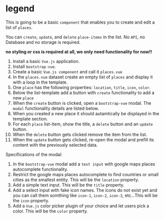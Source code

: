 # legend

This is going to be a basic `component` that enables you to create and edit a list of `places`. 

You can `create`, `update`, and `delete` `place-items` in the list. No `API`, no Database and no storage is required.

**no styling or css is required at all, we only need functionality for now!!**

1. Install a basic `Vue.js` application.
2. Install `bootstrap-vue`.
3. Create a basic `Vue.js component` and call it `places.vue`
4. In the `places.vue` dataset create an empty list of `places` and display it with a loop in the template.
5. One `place` has the following properties: `location`, `title`, `icon`, `color`.
6. Below the list-template add a button with `create` functionality to add a new `place`
7. When the `create` button is clicked, open a `bootstrap-vue` modal. The `modal` functionality details are listed below.
8. When you created a new place it should autamtically be displayed in the template section.
9. For each `place` list-item, show the title, a `delete` button and an `update` button.
10. When the `delete` button gets clicked remove the item from the list.
11. When the `update` button gets clicked, re-open the modal and prefill its content with the previously selected data.

Specifications of the modal:

1. In the `bootstrap-vue` modal add a `text input` with google maps places autocomplete functionality.
2. Restrict the google maps places autocomplete to find countries or small cities as the smallest entity. This will be the `location` property.
3. Add a simple text input. This will be the `title` property.
4. Add a select input with fake icon names. The icons do not exist yet and you can call them somthing like `icon-1`, `icon-2`, `icon-3`, etc...This will be the `icon` property.
5. Add a `Vue.js` color picker plugin of your choice and let users pick a color. This will be the `color` property.
